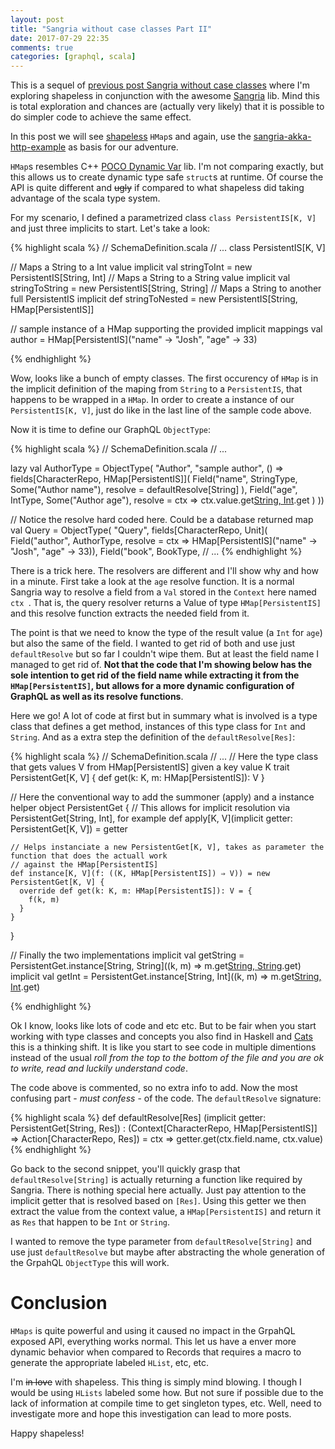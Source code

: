 ```yaml
---
layout: post
title: "Sangria without case classes Part II"
date: 2017-07-29 22:35
comments: true
categories: [graphql, scala]
---
```


This is a sequel of [previous post Sangria without case classes](http://paulosuzart.github.io/blog/2017/07/28/sangria-without-case-classes/) where I'm exploring shapeless in conjunction with the awesome [Sangria](http://sangria-graphql.org) lib. Mind this is total exploration and chances are (actually very likely) that it is possible to do simpler code to achieve the same effect.

In this post we will see [shapeless](https://github.com/milessabin/shapeless) `HMap`s and again, use the [sangria-akka-http-example](https://github.com/sangria-graphql/sangria-akka-http-example/) as basis for our adventure.
<!--more-->

`HMap`s resembles C++ [POCO Dynamic Var](https://pocoproject.org/docs/Poco.Dynamic.Struct.html) lib. I'm not comparing exactly, but this allows us to create dynamic type safe `struct`s at runtime. Of course the API is quite different and ~~ugly~~ if compared to what shapeless did taking advantage of the scala type system.

For my scenario, I defined a parametrized class `class PersistentIS[K, V]` and just three implicits to start. Let's take a look:

  {% highlight scala %}
  // SchemaDefinition.scala
  // ...
  class PersistentIS[K, V]

  // Maps a String to a Int value
  implicit val stringToInt = new PersistentIS[String, Int]
  // Maps a String to a String value
  implicit val stringToString = new PersistentIS[String, String]
  // Maps a String to another full PersistentIS
  implicit def stringToNested = new PersistentIS[String, HMap[PersistentIS]]

  // sample instance of a HMap supporting the provided implicit mappings
  val author = HMap[PersistentIS]("name" → "Josh", "age" → 33)

{% endhighlight %}

Wow, looks like a bunch of empty classes. The first occurency of `HMap` is in the implicit definition of the maping from `String` to a `PersistentIS`, that happens to be wrapped in a `HMap`. In order to create a instance of our `PersistentIS[K, V]`, just do like in the last line of the sample code above.

Now it is time to define our GraphQL `ObjectType`:

{% highlight scala %}
  // SchemaDefinition.scala
  // ...

  lazy val AuthorType = ObjectType(
    "Author",
    "sample author",
    () ⇒
      fields[CharacterRepo, HMap[PersistentIS]](
        Field("name", StringType,
          Some("Author name"),
          resolve = defaultResolve[String]
        ),
        Field("age", IntType,
          Some("Author age"),
          resolve = ctx ⇒ ctx.value.get[String, Int]("age").get
        )
      ))

  // Notice the resolve hard coded here. Could be a database returned map
  val Query = ObjectType(
    "Query", fields[CharacterRepo, Unit](
      Field("author", AuthorType,
        resolve = ctx ⇒ HMap[PersistentIS]("name" → "Josh", "age" → 33)),
      Field("book", BookType,
  // ...
{% endhighlight %}

There is a trick here. The resolvers are different and I'll show why and how in a minute. First take a look at the `age` resolve function. It is a normal Sangria way to resolve a field from a `Val` stored in the `Context` here named `ctx `. That is, the query resolver returns a Value of type `HMap[PersistentIS]` and this resolve function extracts the needed field from it.

The point is that we need to know the type of the result value (a `Int` for `age`) but also the same of the field. I wanted to get rid of both and use just `defaultResolve` but so far I couldn't wipe them. But at least the field name I managed to get rid of. **Not that the code that I'm showing below has the sole intention to get rid of the field name while extracting it from the `HMap[PersistentIS]`, but allows for a more dynamic configuration of GraphQL as well as its resolve functions**.

Here we go! A lot of code at first but in summary what is involved is a type class that defines a get method, instances of this type class for `Int` and `String`. And as a extra step the definition of the `defaultResolve[Res]`:

{% highlight scala %}
  // SchemaDefinition.scala
  // ...
  // Here the type class that gets values V from HMap[PersistentIS] given a key value K
  trait PersistentGet[K, V] {
    def get(k: K, m: HMap[PersistentIS]): V
  }

  // Here the conventional way to add the summoner (apply) and a instance helper
  object PersistentGet {
    // This allows for implicit resolution via PersistentGet[String, Int], for example
    def apply[K, V](implicit getter: PersistentGet[K, V]) = getter

    // Helps instanciate a new PersistentGet[K, V], takes as parameter the function that does the actuall work
    // against the HMap[PersistentIS]
    def instance[K, V](f: ((K, HMap[PersistentIS]) ⇒ V)) = new PersistentGet[K, V] {
      override def get(k: K, m: HMap[PersistentIS]): V = {
        f(k, m)
      }
    }
  }


  // Finally the two implementations
  implicit val getString = PersistentGet.instance[String, String]((k, m) ⇒ m.get[String, String](k).get)
  implicit val getInt = PersistentGet.instance[String, Int]((k, m) ⇒ m.get[String, Int](k).get)


{% endhighlight %}

Ok I know, looks like lots of code and etc etc. But to be fair when you start working with type classes and concepts you also find in Haskell and [Cats](http://typelevel.org/cats/) this is a thinking shift. It is like you start to see code in multiple dimentions instead of the usual *roll from the top to the bottom of the file and you are ok to write, read and luckily understand code*.

The code above is commented, so no extra info to add. Now the most confusing part - *must confess* - of the code. The `defaultResolve` signature:

{% highlight scala %}
  def defaultResolve[Res]
    (implicit getter: PersistentGet[String, Res]) :
    (Context[CharacterRepo, HMap[PersistentIS]] => Action[CharacterRepo, Res]) = ctx ⇒ getter.get(ctx.field.name, ctx.value) 
{% endhighlight %}


Go back to the second snippet, you'll quickly grasp that `defaultResolve[String]` is actually returning a function like required by Sangria. There is nothing special here actually. Just pay attention to the implicit getter that is resolved based on `[Res]`. Using this getter we then extract the value from the context value, a `HMap[PersistentIS]` and return it as `Res` that happen to be `Int` or `String`.

I wanted to remove the type parameter from `defaultResolve[String]` and use just `defaultResolve` but maybe after abstracting the whole generation of the GrpahQL `ObjectType` this will work.

Conclusion
===

`HMaps` is quite powerful and using it caused no impact in the GrpahQL exposed API, everything works normal. This let us have a enver more dynamic behavior when compared to Records that requires a macro to generate the appropriate labeled `HList`, etc, etc.

I'm ~~in love~~ with shapeless. This thing is simply mind blowing. I though I would be using `HLists` labeled some how. But not sure if possible due to the lack of information at compile time to get singleton types, etc. Well, need to investigate more and hope this investigation can lead to more posts.

Happy shapeless!